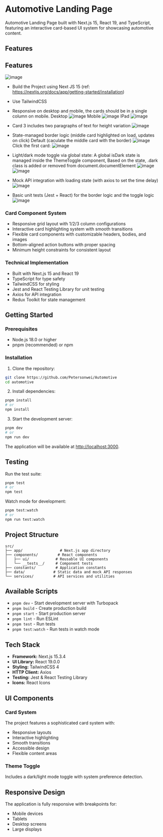 # Automotive Landing Page

Automotive Landing Page built with Next.js 15, React 19, and TypeScript, featuring an interactive card-based UI system for showcasing automotive content.

##  Features

##  Features

![image](https://github.com/user-attachments/assets/e9fd8f9e-a83d-4e71-8708-fddb553c3eb6)

- Build the Project using Next JS 15 (ref: https://nextjs.org/docs/app/getting-started/installation)

- Use TailwindCSS

- Responsive on desktop and mobile, the cards should be in a single column on mobile.
  Desktop
![image](https://github.com/user-attachments/assets/4253093f-5a65-4c2b-89e8-f4f425db62a4)
  Mobile
![image](https://github.com/user-attachments/assets/057eb49a-a278-4298-8539-c9cbba2287bd)
  IPad
![image](https://github.com/user-attachments/assets/cb46f50a-21b2-4a14-a6b0-ad6b575d91ad)

- Card 3 includes two paragraphs of text for height variation
![image](https://github.com/user-attachments/assets/c4c825c4-86ba-4135-9d41-6353c9ae88d5)

- State-managed border logic (middle card highlighted on load, updates on click)
Default (caculate the middle card with the border)
![image](https://github.com/user-attachments/assets/a99fd024-2680-48d7-a2b0-339331d1a511)
Click the first card:
![image](https://github.com/user-attachments/assets/6900f633-ed60-4d76-8882-a33a56260926)

- Light/dark mode toggle via global state: A global isDark state is managed inside the ThemeToggle component, Based on the state, .dark class is added or removed from document.documentElement
![image](https://github.com/user-attachments/assets/9eca1380-c949-4dae-8a25-8e64f6de9377)
![image](https://github.com/user-attachments/assets/ffe7d106-e025-451a-9453-68b160c2866b)

- Mock API integration with loading state (with axios to set the time delay)
![image](https://github.com/user-attachments/assets/6147e2ae-8d88-4924-972d-ab05128ab34d)

- Basic unit tests (Jest + React) for the border logic and the toggle logic
![image](https://github.com/user-attachments/assets/16836dcc-4d2b-4f97-9ba8-184421b17b53)

### Card Component System
- Responsive grid layout with 1/2/3 column configurations
- Interactive card highlighting system with smooth transitions
- Flexible card components with customizable headers, bodies, and images
- Bottom-aligned action buttons with proper spacing
- Minimum height constraints for consistent layout

### Technical Implementation
- Built with Next.js 15 and React 19
- TypeScript for type safety
- TailwindCSS for styling
- Jest and React Testing Library for unit testing
- Axios for API integration
- Redux Toolkit for state management

## Getting Started

### Prerequisites
- Node.js 18.0 or higher
- pnpm (recommended) or npm

### Installation

1. Clone the repository:
```bash
git clone https://github.com/Petersonwei/Automotive
cd automotive
```

2. Install dependencies:
```bash
pnpm install
# or
npm install
```

3. Start the development server:
```bash
pnpm dev
# or
npm run dev
```

The application will be available at [http://localhost:3000](http://localhost:3000).

## Testing

Run the test suite:
```bash
pnpm test
# or
npm test
```

Watch mode for development:
```bash
pnpm test:watch
# or
npm run test:watch
```

## Project Structure

```
src/
├── app/                 # Next.js app directory
├── components/         # React components
│   ├── ui/            # Reusable UI components
│   └── __tests__/     # Component tests
├── constants/         # Application constants
├── data/             # Static data and mock API responses
└── services/         # API services and utilities
```

## Available Scripts

- `pnpm dev` - Start development server with Turbopack
- `pnpm build` - Create production build
- `pnpm start` - Start production server
- `pnpm lint` - Run ESLint
- `pnpm test` - Run tests
- `pnpm test:watch` - Run tests in watch mode

## Tech Stack

- **Framework:** Next.js 15.3.4
- **UI Library:** React 19.0.0
- **Styling:** TailwindCSS 4
- **HTTP Client:** Axios
- **Testing:** Jest & React Testing Library
- **Icons:** React Icons

## UI Components

### Card System
The project features a sophisticated card system with:
- Responsive layouts
- Interactive highlighting
- Smooth transitions
- Accessible design
- Flexible content areas

### Theme Toggle
Includes a dark/light mode toggle with system preference detection.

## Responsive Design

The application is fully responsive with breakpoints for:
- Mobile devices
- Tablets
- Desktop screens
- Large displays



